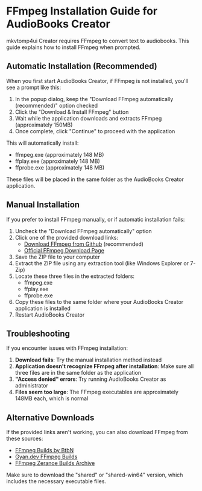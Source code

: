 # FFmpeg Installation Guide for AudioBooks Creator

mkvtomp4ui Creator requires FFmpeg to convert text to audiobooks. This guide explains how to install FFmpeg when prompted.

## Automatic Installation (Recommended)

When you first start AudioBooks Creator, if FFmpeg is not installed, you'll see a prompt like this:

1. In the popup dialog, keep the "Download FFmpeg automatically (recommended)" option checked
2. Click the "Download & Install FFmpeg" button
3. Wait while the application downloads and extracts FFmpeg (approximately 150MB)
4. Once complete, click "Continue" to proceed with the application

This will automatically install:
- ffmpeg.exe (approximately 148 MB)
- ffplay.exe (approximately 148 MB)
- ffprobe.exe (approximately 148 MB)

These files will be placed in the same folder as the AudioBooks Creator application.

## Manual Installation

If you prefer to install FFmpeg manually, or if automatic installation fails:

1. Uncheck the "Download FFmpeg automatically" option
2. Click one of the provided download links:
   - [Download FFmpeg from Github](https://github.com/BtbN/FFmpeg-Builds/releases/download/latest/ffmpeg-master-latest-win64-gpl-shared.zip) (recommended)
   - [Official FFmpeg Download Page](https://ffmpeg.org/download.html)
3. Save the ZIP file to your computer
4. Extract the ZIP file using any extraction tool (like Windows Explorer or 7-Zip)
5. Locate these three files in the extracted folders:
   - ffmpeg.exe
   - ffplay.exe
   - ffprobe.exe
6. Copy these files to the same folder where your AudioBooks Creator application is installed
7. Restart AudioBooks Creator

## Troubleshooting

If you encounter issues with FFmpeg installation:

1. **Download fails**: Try the manual installation method instead
2. **Application doesn't recognize FFmpeg after installation**: Make sure all three files are in the same folder as the application
3. **"Access denied" errors**: Try running AudioBooks Creator as administrator
4. **Files seem too large**: The FFmpeg executables are approximately 148MB each, which is normal

## Alternative Downloads

If the provided links aren't working, you can also download FFmpeg from these sources:

- [FFmpeg Builds by BtbN](https://github.com/BtbN/FFmpeg-Builds/releases)
- [Gyan.dev FFmpeg Builds](https://www.gyan.dev/ffmpeg/builds/)
- [FFmpeg Zeranoe Builds Archive](https://ffmpeg.zeranoe.com/builds/)

Make sure to download the "shared" or "shared-win64" version, which includes the necessary executable files.